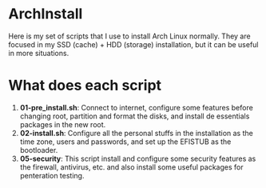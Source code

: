 
# ArchInstall

Here is my set of scripts that I use to install Arch Linux normally.
They are focused in my SSD (cache) + HDD (storage) installation, but it can be useful in more situations.

# What does each script

1. **01-pre_install.sh**: Connect to internet, configure some features before changing root, partition and
format the disks, and install de essentials packages in the new root.
2. **02-install.sh**: Configure all the personal stuffs in the installation as the time zone, users and passwords,
and set up the EFISTUB as the bootloader.
3. **05-security**: This script install and configure some security features as the firewall, antivirus, etc.
and also install some useful packages for penteration testing.